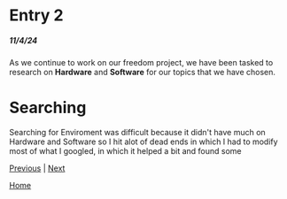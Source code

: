 # Entry 2
##### 11/4/24

As we continue to work on our freedom project, we have been tasked to research on **Hardware** and **Software** for our topics that we have chosen. 

# Searching

Searching for Enviroment was difficult because it didn't have much on Hardware and Software so I hit alot of dead ends in which I had to modify most of what I googled, in which it helped a bit and found some 

[Previous](entry01.md) | [Next](entry03.md)

[Home](../README.md)
